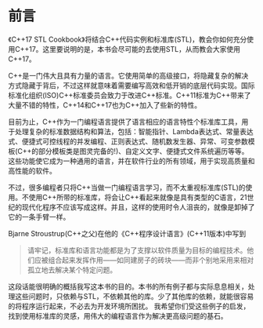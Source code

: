 # 前言 

《C++17 STL Cookbook》将结合C++代码实例和标准库(STL)，教会你如何充分使用C++17。这里要说明的是，本书会尽可能的去使用STL，从而教会大家使用C++17。

C++是一门伟大且具有力量的语言。它使用简单的高级接口，将隐藏复杂的解决方式隐藏于背后，不过这样就意味着需要编写高效和低开销的底层代码实现。国际标准化组织(ISO)C++标准委员会致力于改进C++标准。C++11标准为C++带来了大量不错的特性，C++14和C++17也为C++加入了些新的特性。

目前为止，C++作为一门编程语言提供了语言相应的语言特性个标准库工具，用于处理复杂的标准数据结构和算法，包括：智能指针、Lambda表达式、常量表达式、便捷式可控线程的并发编程、正则表达式、随机数发生器、异常、可变参数模板(C++的部分模板类是图灵完备的!)、自定义文字、便捷式文件系统遍历等等。这些功能使它成为一种通用的语言，并在软件行业的所有领域，用于实现高质量和高性能的软件。

不过，很多编程者只将C++当做一门编程语言学习，而不太重视标准库(STL)的使用。不使用C++所带的标准库，将会让C++看起来就像是具有类型的C语言，21世纪的现代化程序不应该写成这样。并且，这样的使用时令人沮丧的，就像是卸掉了它的一条手臂一样。

Bjarne Stroustrup(C++之父)在他的《C++程序设计语言》(C++11版本)中写到

> 请牢记，标准库和语言功能都是为了支撑以软件质量为目标的编程技术。他们应被组合起来发挥作用——如同建房子的砖块——而非个别地采用来相对孤立地去解决某个特定问题。

这段话能很明确的概括我写这本书的目的。本书的所有例子都与实际息息相关，处理这些问题时，只依赖与STL，不依赖其他的库。少了其他库的依赖，就能很容易的将程序运行起来，不必去为开发环境所困扰。 我希望你们受这些例子的启发，找到使用标准库的灵感，用伟大的编程语言作为解决更高级问题的基石。